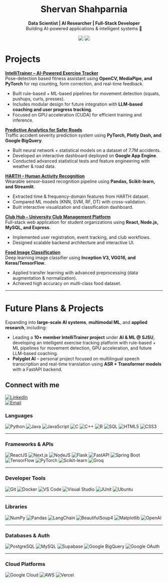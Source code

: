 <h1 align="center">Shervan Shahparnia</h1>
<p align="center">
  <b>Data Scientist | AI Researcher | Full-Stack Developer</b><br>
  Building AI-powered applications & intelligent systems 🚀
</p><p align="center">
  <img src="https://img.shields.io/badge/M.S.%20Artificial%20Intelligence-SJSU-blue?style=for-the-badge&logo=google-scholar&logoColor=white">
  <img src="https://img.shields.io/badge/B.S.%20Data%20Science-SJSU-green?style=for-the-badge&logo=google-scholar&logoColor=white">
</p>

# Projects  

[**IntelliTrainer – AI-Powered Exercise Tracker**](https://github.com/SShahparnia/intelli-trainer)  
Pose-detection based fitness assistant using **OpenCV, MediaPipe, and PyTorch** for rep counting, form correction, and real-time feedback.  
- Built rule-based + ML-based pipelines for movement detection (squats, pushups, curls, presses).  
- Includes modular design for future integration with **LLM-based coaching and user progress tracking**.  
- Focused on GPU acceleration (CUDA) for efficient training and inference.  

[**Predictive Analytics for Safer Roads**](https://github.com/SShahparnia/traffic-analysis)  
Traffic accident severity prediction system using **PyTorch, Plotly Dash, and Google BigQuery**.  
- Built neural network + statistical models on a dataset of 7.7M accidents.  
- Developed an interactive dashboard deployed on **Google App Engine**.  
- Conducted advanced statistical tests and feature engineering with weather & road data.  

[**HARTH – Human Activity Recognition**](https://github.com/SShahparnia/HARTH-Human-Activity-Recognition)  
Wearable sensor–based recognition pipeline using **Pandas, Scikit-learn, and Streamlit**.  
- Extracted time & frequency-domain features from HARTH dataset.  
- Compared ML models (KNN, SVM, RF, DT) with cross-validation.  
- Built interactive visualization and classification dashboard.  

[**Club Hub – University Club Management Platform**](https://github.com/Daoranger/Club-Hub)  
Full-stack web application for student organizations using **React, Node.js, MySQL, and Express**.  
- Implemented user registration, event tracking, and club workflows.  
- Designed scalable backend architecture and interactive UI.  

[**Food Image Classification**](https://github.com/SShahparnia/Food-Image-Classification)  
Deep learning image classifier using **Inception V3, VGG16, and Keras/TensorFlow**.  
- Applied transfer learning with advanced preprocessing (data augmentation & normalization).  
- Achieved high accuracy on multi-class food dataset.  

---

# Future Plans & Projects  

Expanding into **large-scale AI systems**, **multimodal ML**, and **applied research**, including:  

- Leading a **10+ member IntelliTrainer project** under **AI & ML @ SJSU**, developing an intelligent exercise tracking platform with rule-based + ML pipelines for movement detection, GPU acceleration, and future LLM-based coaching.  
- **Polyglot AI** – personal project focused on multilingual speech transcription and real-time translation using **ASR + Transformer models** with a FastAPI backend.  

## Connect with me
[![LinkedIn](https://img.shields.io/badge/LinkedIn-0077B5?style=for-the-badge&logo=linkedin&logoColor=white)](https://www.linkedin.com/in/shervan-shahparnia/)  
[![Email](https://img.shields.io/badge/Email-D14836?style=for-the-badge&logo=gmail&logoColor=white)](mailto:Shervan.shahparnia@gmail.com)
<!--

# Tech Stack

![Top Langs](https://github-readme-stats.vercel.app/api/top-langs/?username=SShahparnia&layout=pie&hide=Jupyter%20Notebook)
-->

### **Languages**
![Python](https://img.shields.io/badge/python-%233776AB.svg?style=for-the-badge&logo=python&logoColor=white) 
![Java](https://img.shields.io/badge/java-%23ED8B00.svg?style=for-the-badge&logo=java&logoColor=white) 
![JavaScript](https://img.shields.io/badge/javascript-%23323330.svg?style=for-the-badge&logo=javascript&logoColor=%23F7DF1E) 
![C](https://img.shields.io/badge/c-%2300599C.svg?style=for-the-badge&logo=c&logoColor=white) 
![C++](https://img.shields.io/badge/c++-%2300599C.svg?style=for-the-badge&logo=c%2B%2B&logoColor=white)
![R](https://img.shields.io/badge/r-%23276DC3.svg?style=for-the-badge&logo=r&logoColor=white)
![SQL](https://img.shields.io/badge/sql-%2307405e.svg?style=for-the-badge&logo=postgresql&logoColor=white) 
![HTML5](https://img.shields.io/badge/html5-%23E34F26.svg?style=for-the-badge&logo=html5&logoColor=white) 
![CSS3](https://img.shields.io/badge/css3-%231572B6.svg?style=for-the-badge&logo=css3&logoColor=white) 

---

### **Frameworks & APIs**
![ReactJS](https://img.shields.io/badge/react-%2320232a.svg?style=for-the-badge&logo=react&logoColor=%2361DAFB) 
![Next.js](https://img.shields.io/badge/next.js-000?style=for-the-badge&logo=next.js&logoColor=white)
![NodeJS](https://img.shields.io/badge/node.js-6DA55F?style=for-the-badge&logo=node.js&logoColor=white) 
![Flask](https://img.shields.io/badge/flask-%23000.svg?style=for-the-badge&logo=flask&logoColor=white) 
![FastAPI](https://img.shields.io/badge/fastapi-009688?style=for-the-badge&logo=fastapi&logoColor=white)
![Spring Boot](https://img.shields.io/badge/springboot-6DB33F?style=for-the-badge&logo=springboot&logoColor=white)
![TensorFlow](https://img.shields.io/badge/tensorflow-FF6F00?style=for-the-badge&logo=tensorflow&logoColor=white)
![PyTorch](https://img.shields.io/badge/pytorch-EE4C2C?style=for-the-badge&logo=pytorch&logoColor=white)
![Scikit-learn](https://img.shields.io/badge/scikit--learn-F7931E?style=for-the-badge&logo=scikit-learn&logoColor=white)
![Groq](https://img.shields.io/badge/groq-FF3366?style=for-the-badge&logo=groq&logoColor=white)

---

### **Developer Tools**
![Git](https://img.shields.io/badge/git-%23F05033.svg?style=for-the-badge&logo=git&logoColor=white) 
![Docker](https://img.shields.io/badge/docker-2496ED?style=for-the-badge&logo=docker&logoColor=white)
![VS Code](https://img.shields.io/badge/vscode-007ACC?style=for-the-badge&logo=visualstudiocode&logoColor=white)
![Visual Studio](https://img.shields.io/badge/visualstudio-5C2D91?style=for-the-badge&logo=visualstudio&logoColor=white)
![JUnit](https://img.shields.io/badge/junit-25A162?style=for-the-badge&logo=junit5&logoColor=white)
![Ubuntu](https://img.shields.io/badge/ubuntu-E95420?style=for-the-badge&logo=ubuntu&logoColor=white)

---

### **Libraries**
![NumPy](https://img.shields.io/badge/numpy-013243?style=for-the-badge&logo=numpy&logoColor=white)
![Pandas](https://img.shields.io/badge/pandas-150458?style=for-the-badge&logo=pandas&logoColor=white)
![LangChain](https://img.shields.io/badge/langchain-000000?style=for-the-badge&logo=chainlink&logoColor=white)
![BeautifulSoup4](https://img.shields.io/badge/beautifulsoup4-43B02A?style=for-the-badge&logo=python&logoColor=white)
![Matplotlib](https://img.shields.io/badge/matplotlib-11557C?style=for-the-badge&logo=python&logoColor=white)
![OpenAI](https://img.shields.io/badge/openai-412991?style=for-the-badge&logo=openai&logoColor=white)

---

### **Databases & Auth**
![PostgreSQL](https://img.shields.io/badge/PostgreSQL-4169E1?style=for-the-badge&logo=postgresql&logoColor=white)
![MySQL](https://img.shields.io/badge/MySQL-4479A1?style=for-the-badge&logo=mysql&logoColor=white)
![Supabase](https://img.shields.io/badge/supabase-3ECF8E?style=for-the-badge&logo=supabase&logoColor=white)
![Google BigQuery](https://img.shields.io/badge/bigquery-4285F4?style=for-the-badge&logo=googlecloud&logoColor=white)
![Google OAuth](https://img.shields.io/badge/google_oauth-4285F4?style=for-the-badge&logo=google&logoColor=white)

---

### **Cloud Platforms**
![Google Cloud](https://img.shields.io/badge/googlecloud-4285F4?style=for-the-badge&logo=googlecloud&logoColor=white)
![AWS](https://img.shields.io/badge/aws-232F3E?style=for-the-badge&logo=amazonaws&logoColor=white)
![Vercel](https://img.shields.io/badge/vercel-000?style=for-the-badge&logo=vercel&logoColor=white)

